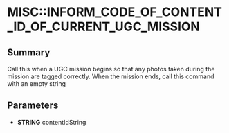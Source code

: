 # MISC::INFORM_CODE_OF_CONTENT_ID_OF_CURRENT_UGC_MISSION

## Summary
Call this when a UGC mission begins so that any photos taken during the mission are tagged correctly.
When the mission ends, call this command with an empty string

## Parameters
* **STRING** contentIdString